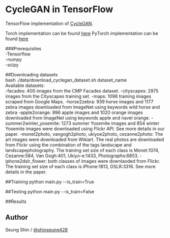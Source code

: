 # CycleGAN in TensorFlow

TensorFlow implementation of [CycleGAN](https://arxiv.org/pdf/1703.10593.pdf).

Torch implementation can be found [here](https://github.com/junyanz/CycleGAN)
PyTorch implementation can be found [here](https://github.com/junyanz/pytorch-CycleGAN-and-pix2pix)

###Prerequisites  
-Tensorflow  
-numpy  
-scipy  

##Downloading datasets  
bash ./data/download_cyclegan_dataset.sh dataset_name  
Available datasets:  
-facades: 400 images from the CMP Facades dataset.
-cityscapes: 2975 images from the Cityscapes training set.
-maps: 1096 training images scraped from Google Maps.
-horse2zebra: 939 horse images and 1177 zebra images downloaded from ImageNet using keywords wild horse and zebra
-apple2orange: 996 apple images and 1020 orange images downloaded from ImageNet using keywords apple and navel orange.
-summer2winter_yosemite: 1273 summer Yosemite images and 854 winter Yosemite images were downloaded using Flickr API. See more details in our paper.
-monet2photo, vangogh2photo, ukiyoe2photo, cezanne2photo: The art images were downloaded from Wikiart. The real photos are downloaded from Flickr using the combination of the tags landscape and landscapephotography. The training set size of each class is Monet:1074, Cezanne:584, Van Gogh:401, Ukiyo-e:1433, Photographs:6853.
-iphone2dslr_flower: both classes of images were downlaoded from Flickr. The training set size of each class is iPhone:1813, DSLR:3316. See more details in the paper.

##Training
python main.py --is_train=True  

##Testing
python main.py --is_train=False

##Results


## Author

Seung Shin / [@shinseung428](http://shinseung428.github.io)